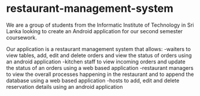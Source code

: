 # restaurant-management-system

We are a group of students from the Informatic Institute of Technology in Sri Lanka looking to create an Android application for our second semester coursework.

Our application is a restaurant management system that allows:
  -waiters to view tables, add, edit and delete orders and view the status of orders using an android application
  -kitchen staff to view incoming orders and update the status of an orders using a web based application
  -restaurant managers to view the overall processes happening in the restaurant and to append the database using a web based       application
  -hosts to add, edit and delete reservation details using an android application 


